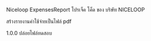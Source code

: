 ﻿Niceloop ExpensesReport
โปรเจ็ค โค็ด ของ บริษัท NICELOOP

สร้างรายงานค่าใช้จ่ายเป็นไฟล์ pdf

1.0.0 
ปล่อยไฟล์ทดสอบ